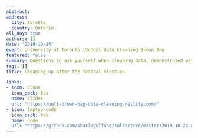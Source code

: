 ```yaml
---
abstract: 
address:
  city: Toronto
  country: Ontario
all_day: true
authors: []
date: "2019-10-24"
event: University of Toronto iSchool Data Cleaning Brown Bag
featured: false
summary: Questions to ask yourself when cleaning data, demonstrated with results from the 2019 Canadian federal election.
tags: []
title: Cleaning up after the federal election

links:
- icon: clone
  icon_pack: fas
  name: slides
  url: "https://uoft-brown-bag-data-cleaning.netlify.com/"
- icon: laptop-code
  icon_pack: fas
  name: code
  url: "https://github.com/sharlagelfand/talks/tree/master/2019-10-24-uoft-brown-bag"
---
```

